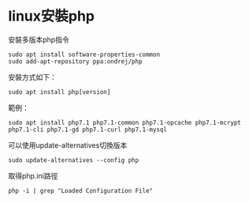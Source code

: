 # linux安裝php

安裝多版本php指令
```
sudo apt install software-properties-common
sudo add-apt-repository ppa:ondrej/php
```

安裝方式如下：
```
sudo apt install php[version]
```

範例：
```
sudo apt install php7.1 php7.1-common php7.1-opcache php7.1-mcrypt php7.1-cli php7.1-gd php7.1-curl php7.1-mysql
```

可以使用update-alternatives切換版本
```
sudo update-alternatives --config php
```

取得php.ini路徑
```
php -i | grep "Loaded Configuration File"

```